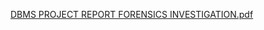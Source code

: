 [DBMS PROJECT REPORT FORENSICS INVESTIGATION.pdf](https://github.com/user-attachments/files/19598453/DBMS.PROJECT.REPORT.FORENSICS.INVESTIGATION.pdf)

